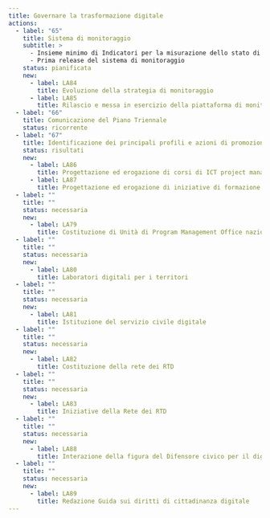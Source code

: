 ```yaml
---
title: Governare la trasformazione digitale
actions:
  - label: "65"
    title: Sistema di monitoraggio
    subtitle: >
      - Insieme minimo di Indicatori per la misurazione dello stato di avanzamento del Piano 
      - Prima release del sistema di monitoraggio
    status: pianificata
    new:
      - label: LA84
        title: Evoluzione della strategia di monitoraggio
      - label: LA85
        title: Rilascio e messa in esercizio della piattaforma di monitoraggio
  - label: "66"
    title: Comunicazione del Piano Triennale
    status: ricorrente
  - label: "67"
    title: Identificazione dei principali profili e azioni di promozione per la creazione di competenze digitali nella PA
    status: risultati
    new:
      - label: LA86
        title: Progettazione ed erogazione di corsi di ICT project management per RTD
      - label: LA87
        title: Progettazione ed erogazione di iniziative di formazione di base e specialistica per PA
  - label: ""
    title: ""
    status: necessaria
    new:
      - label: LA79
        title: Costituzione di Unità di Program Management Office nazionali e regionali
  - label: ""
    title: ""
    status: necessaria
    new:
      - label: LA80
        title: Laboratori digitali per i territori
  - label: ""
    title: ""
    status: necessaria
    new:
      - label: LA81
        title: Istituzione del servizio civile digitale
  - label: ""
    title: ""
    status: necessaria
    new:
      - label: LA82
        title: Costituzione della rete dei RTD
  - label: ""
    title: ""
    status: necessaria
    new:
      - label: LA83
        title: Iniziative della Rete dei RTD
  - label: ""
    title: ""
    status: necessaria
    new:
      - label: LA88
        title: Interazione della figura del Difensore civico per il digitale con la rete dei Responsabili per la transizione al digitale
  - label: ""
    title: ""
    status: necessaria
    new:
      - label: LA89
        title: Redazione Guida sui diritti di cittadinanza digitale
---
```

